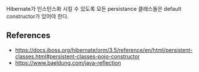 Hibernate가 인스턴스화 시킬 수 있도록 모든 persistance 클래스들은 default constructor가 있어야 한다.

## References
- https://docs.jboss.org/hibernate/orm/3.5/reference/en/html/persistent-classes.html#persistent-classes-pojo-constructor
- https://www.baeldung.com/java-reflection
